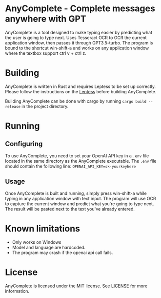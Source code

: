 # AnyComplete - Complete messages anywhere with GPT
AnyComplete is a tool designed to make typing easier by predicting what the user is going to type next. Uses Tesseract OCR to OCR the current application window, then passes it through GPT3.5-turbo. The program is bound to the shortcut win-shift-a and works on any application window where the textbox support ctrl v + ctrl z.

# Building
AnyComplete is written in Rust and requires Leptess to be set up correctly. Please follow the instructions on the [Leptess](https://github.com/houqp/leptess) before building AnyComplete.

Building AnyComplete can be done with cargo by running `cargo build --release` in the project directory.

# Running
## Configuring
To use AnyComplete, you need to set your OpenAI API key in a `.env` file located in the same directory as the AnyComplete executable. The `.env` file should contain the following line:
```OPENAI_API_KEY=sk-yourkeyhere```

## Usage
Once AnyComplete is built and running, simply press win-shift-a while typing in any application window with text input. The program will use OCR to capture the current window and predict what you're going to type next. The result will be pasted next to the text you've already entered.

# Known limitations
- Only works on Windows
- Model and language are hardcoded.
- The program may crash if the openai api call fails.

# License
AnyComplete is licensed under the MIT license. See [LICENSE](LICENSE.md) for more information.
